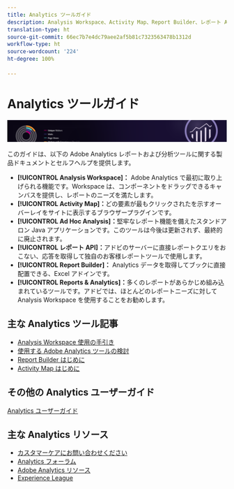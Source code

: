 ```yaml
---
title: Analytics ツールガイド
description: Analysis Workspace、Activity Map、Report Builder、レポート API、Reports & Analytics（旧称 Omniture Analytics 製品）の製品ドキュメントとセルフヘルプです。
translation-type: ht
source-git-commit: 66ec7b7e4dc79aee2af5b81c7323563478b1312d
workflow-type: ht
source-wordcount: '224'
ht-degree: 100%

---
```



# Analytics ツールガイド

![バナー](../../assets/doc_banner_analyze.png)

このガイドは、以下の Adobe Analytics レポートおよび分析ツールに関する製品ドキュメントとセルフヘルプを提供します。

* **[!UICONTROL Analysis Workspace]：** Adobe Analytics で最初に取り上げられる機能です。Workspace は、コンポーネントをドラッグできるキャンバスを提供し、レポートのニーズを満たします。
* **[!UICONTROL Activity Map]：**&#x200B;どの要素が最もクリックされたを示すオーバーレイをサイトに表示するブラウザープラグインです。
* **[!UICONTROL Ad Hoc Analysis]：**&#x200B;堅牢なレポート機能を備えたスタンドアロン Java アプリケーションです。このツールは今後は更新されず、最終的に廃止されます。
* **[!UICONTROL レポート API]：**&#x200B;アドビのサーバーに直接レポートクエリをおこない、応答を取得して独自のお客様レポートツールで使用します。
* **[!UICONTROL Report Builder]：** Analytics データを取得してブックに直接配置できる、Excel アドインです。
* **[!UICONTROL Reports &amp; Analytics]：**&#x200B;多くのレポートがあらかじめ組み込まれているツールです。アドビでは、ほとんどのレポートニーズに対して Analysis Workspace を使用することをお勧めします。

## 主な Analytics ツール記事

* [Analysis Workspace 使用の手引き](analysis-workspace/home.md)
* [使用する Adobe Analytics ツールの検討](/help/admin/c-analytics-product-comparison/which-analytics-tool.md)
* [Report Builder はじめに](report-builder/home.md)
* [Activity Map はじめに](activity-map/activity-map.md)

## その他の Analytics ユーザーガイド

[Analytics ユーザーガイド](/help/landing/home.md)

## 主な Analytics リソース

* [カスタマーケアにお問い合わせください](https://helpx.adobe.com/jp/contact/enterprise-support.ec.html)
* [Analytics フォーラム](https://forums.adobe.com/community/experience-cloud/analytics-cloud/analytics)
* [Adobe Analytics リソース](https://forums.adobe.com/message/10660755)
* [Experience League](https://landing.adobe.com/experience-league/)
